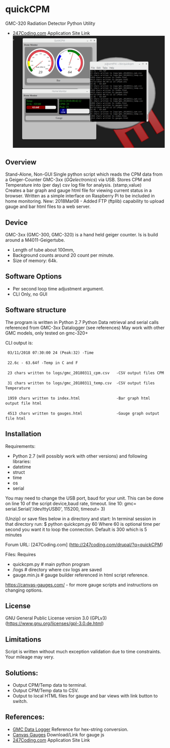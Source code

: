 # quickCPM
GMC-320 Radiation Detector Python Utility
* [247Coding.com](https://247coding.com/drupal/?q=quickCPM) Application Site Link
![quickCPM](https://github.com/abitowhit/quickCPM/blob/master/quickcpmMonitor.png)

## Overview
Stand-Alone, Non-GUI Single python script which reads the CPM data from a Geiger-Counter GMC-3xx (_GQelectronics_) via USB.
Stores CPM and Temperature into (per day) csv log file for analysis. (stamp,value)  
Creates a bar graph and gauge html file for viewing current status in a browser.
Written as a simple interface on Raspberry Pi to be included in home monitoring.
New: 2018Mar08 - Added FTP (ftplib) capability to upload gauge and bar html files to a web server.

## Device

GMC-3xx (GMC-300, GMC-320) is a hand held geiger counter. Is is build around a M4011-Geigertube.

 * Length of tube about 100mm, 
 * Background counts around 20 count per minute. 
 * Size of memory: 64k. 

## Software Options

* Per second loop time adjustment argument.
* CLI Only, no GUI

## Software structure

The program is  written in Python 2.7
Python Data retrieval and serial calls referenced from GMC-3xx Datalogger (see references)
May work with other GMC models, only tested on gmc-320+

CLI output is:

     03/11/2018 07:30:00 24 (Peak:32) -Time
     
     22.6c - 63.64f -Temp in C and F
     
     23 chars written to logs/gmc_20180311_cpm.csv   -CSV output files CPM
     
     31 chars written to logs/gmc_20180311_temp.csv  -CSV output files Temperature
     
     1959 chars written to index.html                -Bar graph html output file html
     
     4513 chars written to gauges.html               -Gauge graph output file html
     


## Installation

Requirements:

* Python 2.7 (will possibly work with other versions) and following libraries:
* datetime
* struct
* time
* os
* serial   

You may need to change the USB port, baud for your unit.
This can be done on line 10 of the script 
device,baud rate, timeout.
line 10: gmc= serial.Serial('/dev/ttyUSB0', 115200, timeout= 3)

(Unzip) or save files below in a directory and start:
In terminal session in that directory run:
    $ python quickcpm.py 60
Where 60 is optional time per second you want it to loop the connection.
Default is 300 which is 5 minutes

Forum URL:
[247Coding.com] (http://247coding.com/drupal/?q=quickCPM)
    
Files:
Requires
* quickcpm.py    # main python program
* /logs           # directory where csv logs are saved
* gauge.min.js    # gauge builder referenced in html script reference.

https://canvas-gauges.com/ - for more gauge scripts and instructions on changing options.

## License

GNU General Public License version 3.0 (GPLv3) (https://www.gnu.org/licenses/gpl-3.0.de.html)

## Limitations
Script is written without much exception validation due to time constraints.
Your mileage may very.

## Solutions:

* Output CPM/Temp data to terminal.
* Output CPM/Temp data to CSV.
* Output to local HTML files for gauge and bar views with link button to switch.

## References:
 * [GMC Data Logger](https://github.com/Dibal/gmc_datalogger) Reference for hex-string conversion.
 * [Canvas Gauges](https://canvas-gauges.com/documentation/user-guide/ ) Download/Link for gauge js
 * [247Coding.com](https://247coding.com/drupal/?q=quickCPM) Application Site Link


